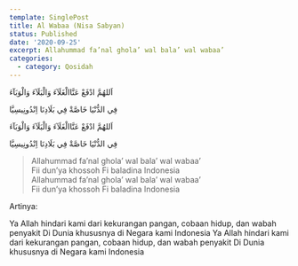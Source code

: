 ```yaml
---
template: SinglePost
title: Al Wabaa (Nisa Sabyan)
status: Published
date: '2020-09-25'
excerpt: Allahummad fa’nal ghola’ wal bala’ wal wabaa’
categories:
  - category: Qosidah
---
```

اَللهُمَّ ادْفَعْ عَنَّاالْغَلَآءَ وَالْبَلَآءَ وَالْوَبَآءَ


فِي الدُّنْيَا خَاصَّةْ فِي بَلَادِنَا اِنْدُونِيسِيَّا


اَللهُمَّ ادْفَعْ عَنَّاالْغَلَآءَ وَالْبَلَآءَ وَالْوَبَآءَ


فِي الدُّنْيَا خَاصَّةْ فِي بَلَادِنَا اِنْدُونِيسِيَّا



> Allahummad fa’nal ghola’ wal bala’ wal wabaa’  
> Fii dun’ya khossoh Fi baladina Indonesia  
> Allahummad fa’nal ghola’ wal bala’ wal wabaa’  
> Fii dun’ya khossoh Fi baladina Indonesia  

Artinya:

Ya Allah hindari kami dari kekurangan pangan, cobaan hidup, dan wabah penyakit
Di Dunia khususnya di Negara kami Indonesia
Ya Allah hindari kami dari kekurangan pangan, cobaan hidup, dan wabah penyakit
Di Dunia khususnya di Negara kami Indonesia
